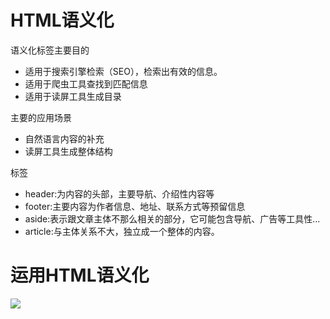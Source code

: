 # HTML语义化
语义化标签主要目的

* 适用于搜索引擎检索（SEO），检索出有效的信息。
* 适用于爬虫工具查找到匹配信息
* 适用于读屏工具生成目录

主要的应用场景

* 自然语言内容的补充
* 读屏工具生成整体结构

标签

* header:为内容的头部，主要导航、介绍性内容等
* footer:主要内容为作者信息、地址、联系方式等预留信息
* aside:表示跟文章主体不那么相关的部分，它可能包含导航、广告等工具性...
* article:与主体关系不大，独立成一个整体的内容。

# 运用HTML语义化
![](https://time.geekbang.org/column/article/78168)
